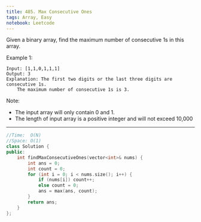 ```yaml
---
title: 485. Max Consecutive Ones
tags: Array, Easy
notebook: Leetcode
---
```

Given a binary array, find the maximum number of consecutive 1s in this array.

Example 1:
```
Input: [1,1,0,1,1,1]
Output: 3
Explanation: The first two digits or the last three digits are consecutive 1s.
    The maximum number of consecutive 1s is 3.
```
Note:

- The input array will only contain 0 and 1.
- The length of input array is a positive integer and will not exceed 10,000
----------

```c++
//Time:  O(N)
//Space: O(1)
class Solution {
public:
    int findMaxConsecutiveOnes(vector<int>& nums) {
        int ans = 0;
        int count = 0;
        for (int i = 0; i < nums.size(); i++) {
            if (nums[i]) count++;
            else count = 0;
            ans = max(ans, count);
        }
        return ans;
    }
};
```

